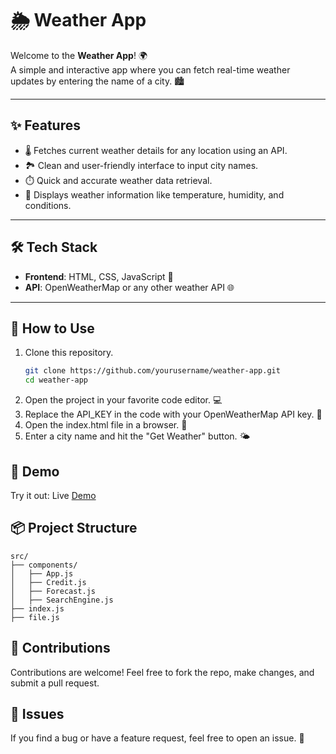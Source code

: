 # 🌦️ Weather App

Welcome to the **Weather App**! 🌍  
A simple and interactive app where you can fetch real-time weather updates by entering the name of a city. 🏙️  

---

## ✨ Features

- 🌡️ Fetches current weather details for any location using an API.
- 🏞️ Clean and user-friendly interface to input city names.
- ⏱️ Quick and accurate weather data retrieval.
- 🌈 Displays weather information like temperature, humidity, and conditions.

---

## 🛠️ Tech Stack

- **Frontend**: HTML, CSS, JavaScript 🎨  
- **API**: OpenWeatherMap or any other weather API 🌐  

---

## 🚀 How to Use

1. Clone this repository.  
   ```bash
   git clone https://github.com/yourusername/weather-app.git
   cd weather-app
2. Open the project in your favorite code editor. 💻
3. Replace the API_KEY in the code with your OpenWeatherMap API key. 🔑
4. Open the index.html file in a browser. 🌟
5. Enter a city name and hit the "Get Weather" button. 🌤️

## 🌟 Demo

Try it out: Live [Demo](https://weather-explore.vercel.app)

## 📦 Project Structure
```
src/
├── components/
│   ├── App.js
│   ├── Credit.js
│   ├── Forecast.js
│   ├── SearchEngine.js
├── index.js
├── file.js
```
## 🙌 Contributions

Contributions are welcome! Feel free to fork the repo, make changes, and submit a pull request.

## 🐛 Issues
If you find a bug or have a feature request, feel free to open an issue. 🚀